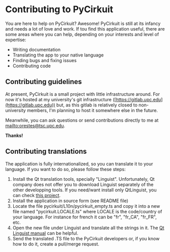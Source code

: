 # Contributing to PyCirkuit

You are here to help on PyCirkuit? Awesome! PyCirkuit is still at its infancy and needs a lot of love and work. If tou find this application useful, there are some areas where you can help, depending on your interests and level of expertise:

  - Writing documentation
  - Translating the app to your native language
  - Finding bugs and fixing issues
  - Contributing code


## Contributing guidelines

At present, PyCirkuit is a small project with little infrastructure around. For now it's hosted at my university's git infrastructure ([https://gitlab.upc.edu](https://gitlab.upc.edu)) but, as this gitlab is relatively closed to non-university members, I'm planning to host it somewhere else in the future.

Meanwhile, you can ask questions or send contributions directly to me at [mailto:orestes@tsc.upc.edu](mailto:orestes@tsc.upc.edu).

**Thanks!**


## Contributing translations

The application is fully internationalized, so you can translate it to your language. If you want to do so, please follow these steps:

  1. Install the Qt translation tools, specially "Linguist". Unfortunately, Qt company does not offer you to download Linguist separately of the other developping tools. If you need/want install only QtLinguist, you can check [this project](https://github.com/lelegard/qtlinguist-installers).
  2. Install the application in source form (see README file)
  3. Locate the file pycirkuit/L10n/pycirkuit_empty.ts and copy it into a new file named "pycirkuit.LOCALE.ts" where LOCALE is the code/country of your language. For instance for french it can be "fr", "fr_CA", "fr_FR", etc.
  4. Open the new file under Linguist and translate all the strings in it. The [Qt Linguist manual](http://doc.qt.io/qt-5/qtlinguist-index.html) can be helpful.
  5. Send the translated .TS file to the PyCirkuit developers or, if you know how to do it, create a pull/merge request.